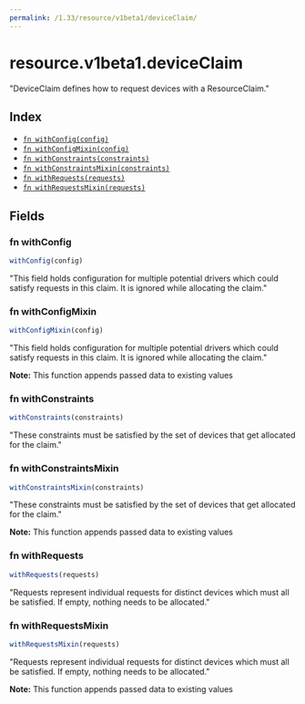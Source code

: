 ```yaml
---
permalink: /1.33/resource/v1beta1/deviceClaim/
---
```


# resource.v1beta1.deviceClaim

"DeviceClaim defines how to request devices with a ResourceClaim."

## Index

* [`fn withConfig(config)`](#fn-withconfig)
* [`fn withConfigMixin(config)`](#fn-withconfigmixin)
* [`fn withConstraints(constraints)`](#fn-withconstraints)
* [`fn withConstraintsMixin(constraints)`](#fn-withconstraintsmixin)
* [`fn withRequests(requests)`](#fn-withrequests)
* [`fn withRequestsMixin(requests)`](#fn-withrequestsmixin)

## Fields

### fn withConfig

```ts
withConfig(config)
```

"This field holds configuration for multiple potential drivers which could satisfy requests in this claim. It is ignored while allocating the claim."

### fn withConfigMixin

```ts
withConfigMixin(config)
```

"This field holds configuration for multiple potential drivers which could satisfy requests in this claim. It is ignored while allocating the claim."

**Note:** This function appends passed data to existing values

### fn withConstraints

```ts
withConstraints(constraints)
```

"These constraints must be satisfied by the set of devices that get allocated for the claim."

### fn withConstraintsMixin

```ts
withConstraintsMixin(constraints)
```

"These constraints must be satisfied by the set of devices that get allocated for the claim."

**Note:** This function appends passed data to existing values

### fn withRequests

```ts
withRequests(requests)
```

"Requests represent individual requests for distinct devices which must all be satisfied. If empty, nothing needs to be allocated."

### fn withRequestsMixin

```ts
withRequestsMixin(requests)
```

"Requests represent individual requests for distinct devices which must all be satisfied. If empty, nothing needs to be allocated."

**Note:** This function appends passed data to existing values